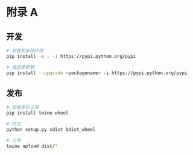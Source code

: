 # 附录 A

## 开发

```bash
# 安装到本地环境
pip install -e . -i https://pypi.python.org/pypi

# 指定源更新
pip install --upgrade <packagename> -i https://pypi.python.org/pypi
```

## 发布

```bash
# 安装发布工具
pip install twine wheel
```

```bash
# 打包
python setup.py sdist bdist_wheel

# 上传
twine upload dist/*
```
